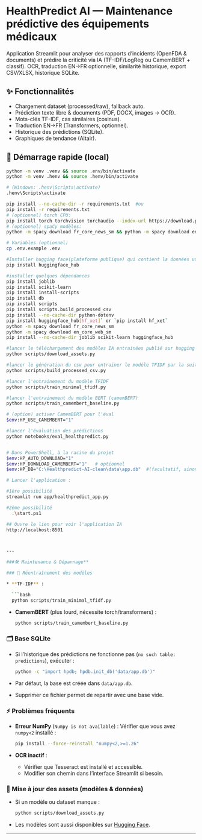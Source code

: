 # HealthPredict AI — Maintenance prédictive des équipements médicaux

Application Streamlit pour analyser des rapports d’incidents (OpenFDA & documents) et prédire la criticité via IA (TF-IDF/LogReg ou CamemBERT + classif). OCR, traduction EN→FR optionnelle, similarité historique, export CSV/XLSX, historique SQLite.

## ✨ Fonctionnalités
- Chargement dataset (processed/raw), fallback auto.
- Prédiction texte libre & documents (PDF, DOCX, images → OCR).
- Mots-clés TF-IDF, cas similaires (cosinus).
- Traduction EN→FR (Transformers, optionnel).
- Historique des prédictions (SQLite).
- Graphiques de tendance (Altair).

## 🚀 Démarrage rapide (local)
```bash #terminal git bash
python -m venv .venv && source .env/bin/activate   
python -m venv .henv && source .henv/bin/activate  

# (Windows: .henv\Scripts\activate)
.henv\Scripts\activate

pip install --no-cache-dir -r requirements.txt  #ou
pip install -r requirements.txt
# (optionnel) torch CPU:
pip install torch torchvision torchaudio --index-url https://download.pytorch.org/whl/cpu
# (optionnel) spaCy modèles:
python -m spacy download fr_core_news_sm && python -m spacy download en_core_web_sm

# Variables (optionnel)
cp .env.example .env

#Installer hugging face(plateforme publique) qui contient la données utilisé et les modèles d'IA que j'ai entrainés ainsi que d'autres modèles d'IA disponible pré entrainés 
pip install huggingface_hub

#installer quelques dépendances 
pip install joblib 
pip install scikit-learn
pip install install-scripts
pip install db
pip install scripts
pip install scripts.build_processed_csv
pip install --no-cache-dir python-dotenv
pip install huggingface_hub[hf_xet]` or `pip install hf_xet`
python -m spacy download fr_core_news_sm
python -m spacy download en_core_web_sm
pip install --no-cache-dir joblib scikit-learn huggingface_hub

#lancer le téléchargement des modèles IA entrainées publié sur hugging face  
python scripts/download_assets.py

#lancer le génération du csv pour entrainer le modèle TFIDF par la suite
python scripts/build_processed_csv.py

#lancer l'entrainement du modèle TFIDF
python scripts/train_minimal_tfidf.py 

#lancer l'entrainement du modèle BERT (camemBERT)
python scripts/train_camembert_baseline.py

# (option) activer CamemBERT pour l'éval
$env:HP_USE_CAMEMBERT="1"

#lancer l'évaluation des prédictions 
python notebooks/eval_healthpredict.py


# Dans PowerShell, à la racine du projet
$env:HP_AUTO_DOWNLOAD="1"
$env:HP_DOWNLOAD_CAMEMBERT="1"   # optionnel
$env:HP_DB="C:\Healthpredict-AI-clean\data\app.db"  #(facultatif, sinon data/app.db par défaut)

# Lancer l'application :

#1ère possibilité
streamlit run app/healthpredict_app.py  

#2ème possibilité
  .\start.ps1

## Ouvre le lien pour voir l'application IA
http://localhost:8501



---

###🛠️ Maintenance & Dépannage**  

### 🔄 Réentraînement des modèles

* **TF-IDF** :

  ```bash
  python scripts/train_minimal_tfidf.py
  ```
* **CamemBERT** (plus lourd, nécessite torch/transformers) :

  ```bash
  python scripts/train_camembert_baseline.py
  ```

### 🗂️ Base SQLite

* Si l’historique des prédictions ne fonctionne pas (`no such table: predictions`), exécuter :

  ```bash
  python -c "import hpdb; hpdb.init_db('data/app.db')"
  ```
* Par défaut, la base est créée dans `data/app.db`.
* Supprimer ce fichier permet de repartir avec une base vide.

### ⚡ Problèmes fréquents

* **Erreur NumPy** (`Numpy is not available`) :
  Vérifier que vous avez `numpy<2` installé :

  ```bash
  pip install --force-reinstall "numpy<2,>=1.26"
  ```
* **OCR inactif** :

  * Vérifier que Tesseract est installé et accessible.
  * Modifier son chemin dans l’interface Streamlit si besoin.

### 🚀 Mise à jour des assets (modèles & données)

* Si un modèle ou dataset manque :

  ```bash
  python scripts/download_assets.py
  ```
* Les modèles sont aussi disponibles sur [Hugging Face](https://huggingface.co/?activityType=update-dataset&feedType=user).


---
